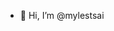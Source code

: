 - 👋 Hi, I’m @mylestsai


<!---
mylestsai/mylestsai is a ✨ special ✨ repository because its `README.md` (this file) appears on your GitHub profile.
You can click the Preview link to take a look at your changes.
--->

